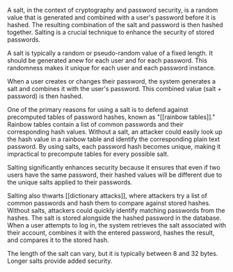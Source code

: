 A salt, in the context of cryptography and password security, is a random value that is generated and combined with a user's password before it is hashed. The resulting combination of the salt and password is then hashed together. Salting is a crucial technique to enhance the security of stored passwords.

A salt is typically a random or pseudo-random value of a fixed length. It should be generated anew for each user and for each password. This randomness makes it unique for each user and each password instance.

When a user creates or changes their password, the system generates a salt and combines it with the user's password. This combined value (salt + password) is then hashed.

One of the primary reasons for using a salt is to defend against precomputed tables of password hashes, known as "[[rainbow tables]]." Rainbow tables contain a list of common passwords and their corresponding hash values. Without a salt, an attacker could easily look up the hash value in a rainbow table and identify the corresponding plain text password. By using salts, each password hash becomes unique, making it impractical to precompute tables for every possible salt.

Salting significantly enhances security because it ensures that even if two users have the same password, their hashed values will be different due to the unique salts applied to their passwords.

Salting also thwarts [[dictionary attacks]], where attackers try a list of common passwords and hash them to compare against stored hashes. Without salts, attackers could quickly identify matching passwords from the hashes. The salt is stored alongside the hashed password in the database. When a user attempts to log in, the system retrieves the salt associated with their account, combines it with the entered password, hashes the result, and compares it to the stored hash.

The length of the salt can vary, but it is typically between 8 and 32 bytes. Longer salts provide added security.